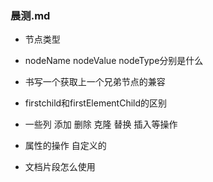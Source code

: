 ### 晨测.md
- 节点类型

- nodeName nodeValue  nodeType分别是什么

- 书写一个获取上一个兄弟节点的兼容

- firstchild和firstElementChild的区别

- 一些列 添加 删除 克隆 替换 插入等操作

- 属性的操作  自定义的

- 文档片段怎么使用